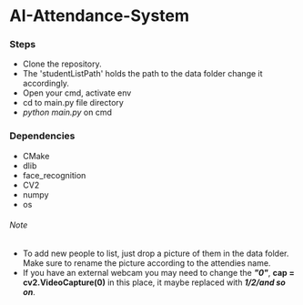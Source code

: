 # AI-Attendance-System

### Steps  
- Clone the repository. 
- The 'studentListPath' holds the path to the data folder change it accordingly.
- Open your cmd, activate env
- cd to main.py file directory
- *python main.py* on cmd

### Dependencies
- CMake
- dlib
- face_recognition
- CV2
- numpy
- os

###### Note
- To add new people to list, just drop a picture of them in the data folder. Make sure to rename the picture according to the attendies name.
- If you have an external webcam you may need to change the ***"0"***,
 **cap = cv2.VideoCapture(0)**  in this place, it maybe replaced with ***1/2/and so on***.
